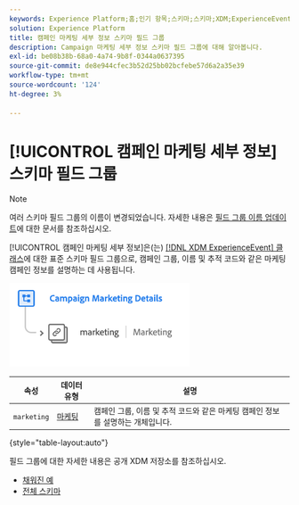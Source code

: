 ```yaml
---
keywords: Experience Platform;홈;인기 항목;스키마;스키마;XDM;ExperienceEvent;필드;스키마;스키마;스키마 디자인;필드 그룹;필드 그룹;
solution: Experience Platform
title: 캠페인 마케팅 세부 정보 스키마 필드 그룹
description: Campaign 마케팅 세부 정보 스키마 필드 그룹에 대해 알아봅니다.
exl-id: be08b38b-68a0-4a74-9b8f-0344a0637395
source-git-commit: de8e944cfec3b52d25bb02bcfebe57d6a2a35e39
workflow-type: tm+mt
source-wordcount: '124'
ht-degree: 3%

---
```


# [!UICONTROL 캠페인 마케팅 세부 정보] 스키마 필드 그룹

>[!NOTE]
>
>여러 스키마 필드 그룹의 이름이 변경되었습니다. 자세한 내용은 [필드 그룹 이름 업데이트](../name-updates.md)에 대한 문서를 참조하십시오.

[!UICONTROL 캠페인 마케팅 세부 정보]은(는) [[!DNL XDM ExperienceEvent] 클래스](../../classes/experienceevent.md)에 대한 표준 스키마 필드 그룹으로, 캠페인 그룹, 이름 및 추적 코드와 같은 마케팅 캠페인 정보를 설명하는 데 사용됩니다.

![](../../images/field-groups/campaign-marketing-details.png)

| 속성 | 데이터 유형 | 설명 |
| --- | --- | --- |
| `marketing` | [마케팅](../../data-types/marketing.md) | 캠페인 그룹, 이름 및 추적 코드와 같은 마케팅 캠페인 정보를 설명하는 개체입니다. |

{style="table-layout:auto"}

필드 그룹에 대한 자세한 내용은 공개 XDM 저장소를 참조하십시오.

* [채워진 예](https://github.com/adobe/xdm/blob/master/components/fieldgroups/experience-event/experienceevent-marketing.example.1.json)
* [전체 스키마](https://github.com/adobe/xdm/blob/master/components/fieldgroups/experience-event/experienceevent-marketing.schema.json)
